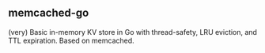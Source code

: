 ## memcached-go

(very) Basic in-memory KV store in Go with thread-safety, LRU eviction, and TTL expiration. Based on memcached.